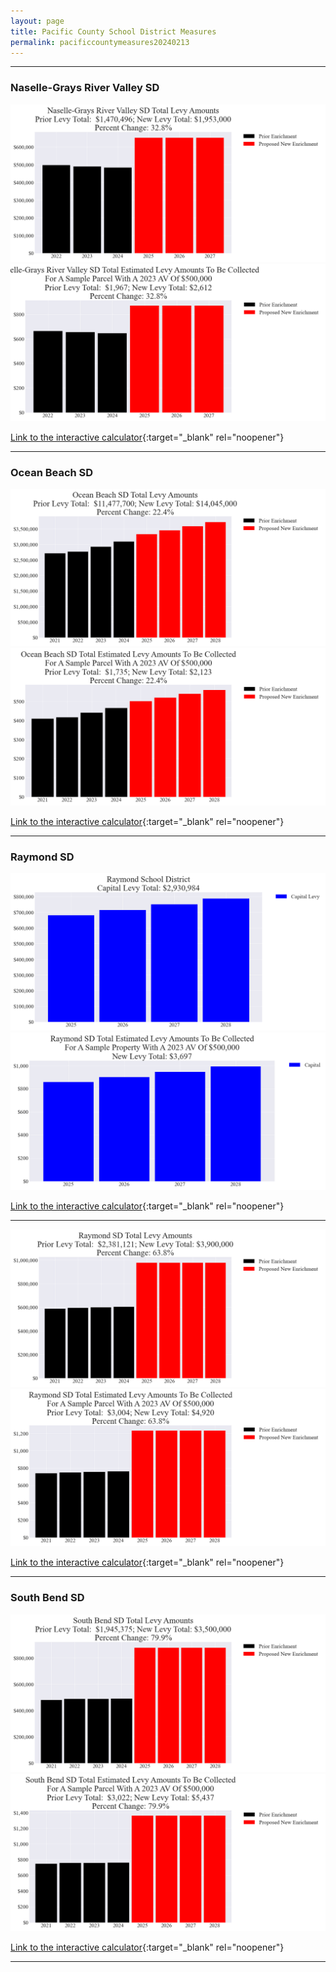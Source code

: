 ```yaml
---
layout: page
title: Pacific County School District Measures
permalink: pacificcountymeasures20240213
---
```


___

### Naselle-Grays River Valley SD

![Naselle-Grays River Valley SD enrichment levy totals chart](pagesManual/LeviesReport/20240213/Naselle-GraysRiverValleyEnrichment.png "Naselle-Grays River Valley SD enrichment levy totals chart")
![Naselle-Grays River Valley SD enrichment levy example parcel chart](pagesManual/LeviesReport/20240213/Naselle-GraysRiverValleyEnrichmentParcel.png "Naselle-Grays River Valley SD enrichment  example parcel chart")

[Link to the interactive calculator](calculator_naselle-grays_river_valley_enrichment_20240213_enhanced){:target="_blank" rel="noopener"}

___

### Ocean Beach SD

![Ocean Beach SD enrichment levy totals chart](pagesManual/LeviesReport/20240213/OceanBeachEnrichment.png "Ocean Beach SD enrichment levy totals chart")
![Ocean Beach SD enrichment levy example parcel chart](pagesManual/LeviesReport/20240213/OceanBeachEnrichmentParcel.png "Ocean Beach SD enrichment  example parcel chart")

[Link to the interactive calculator](calculator_ocean_beach_enrichment_20240213_enhanced){:target="_blank" rel="noopener"}

___

### Raymond SD

![Raymond SD capital levy totals chart](pagesManual/LeviesReport/20240213/RaymondCapital.png "Raymond SD capital levy totals chart")
![Raymond SD capital levy example parcel chart](pagesManual/LeviesReport/20240213/RaymondCapitalParcel.png "Raymond SD capital  example parcel chart")

[Link to the interactive calculator](calculator_raymond_capital_20240213_enhanced){:target="_blank" rel="noopener"}

___


![Raymond SD enrichment levy totals chart](pagesManual/LeviesReport/20240213/RaymondEnrichment.png "Raymond SD enrichment levy totals chart")
![Raymond SD enrichment levy example parcel chart](pagesManual/LeviesReport/20240213/RaymondEnrichmentParcel.png "Raymond SD enrichment  example parcel chart")

[Link to the interactive calculator](calculator_raymond_enrichment_20240213_enhanced){:target="_blank" rel="noopener"}

___

### South Bend SD

![South Bend SD enrichment levy totals chart](pagesManual/LeviesReport/20240213/SouthBendEnrichment.png "South Bend SD enrichment levy totals chart")
![South Bend SD enrichment levy example parcel chart](pagesManual/LeviesReport/20240213/SouthBendEnrichmentParcel.png "South Bend SD enrichment  example parcel chart")

[Link to the interactive calculator](calculator_south_bend_enrichment_20240213_enhanced){:target="_blank" rel="noopener"}

___

